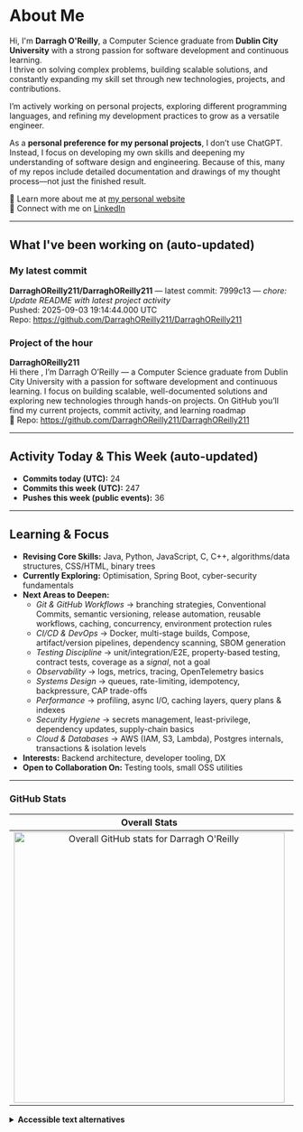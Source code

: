 # About Me

Hi, I'm **Darragh O'Reilly**, a Computer Science graduate from **Dublin City University** with a strong passion for software development and continuous learning.  
I thrive on solving complex problems, building scalable solutions, and constantly expanding my skill set through new technologies, projects, and contributions.

I’m actively working on personal projects, exploring different programming languages, and refining my development practices to grow as a versatile engineer.  

As a **personal preference for my personal projects**, I don’t use ChatGPT. Instead, I focus on developing my own skills and deepening my understanding of software design and engineering. Because of this, many of my repos include detailed documentation and drawings of my thought process—not just the finished result.

🔗 Learn more about me at [my personal website](https://www.alaric.ie/)  
💼 Connect with me on [LinkedIn](https://www.linkedin.com/in/darragh-o-5055b1230/)

---

## What I've been working on (auto-updated)

### My latest commit
><!--START_SECTION:working_on-->
**DarraghOReilly211/DarraghOReilly211** — latest commit: 7999c13 — _chore: Update README with latest project activity_  
Pushed: 2025-09-03 19:14:44.000 UTC  
Repo: https://github.com/DarraghOReilly211/DarraghOReilly211
<!--END_SECTION:working_on-->

### Project of the hour

><!--START_SECTION:project_spotlight-->
**DarraghOReilly211**  
Hi there , I’m Darragh O’Reilly — a Computer Science graduate from Dublin City University with a passion for software development and continuous learning. I focus on building scalable, well-documented solutions and exploring new technologies through hands-on projects. On GitHub you’ll find my current projects, commit activity, and learning roadmap  
🔗 Repo: https://github.com/DarraghOReilly211/DarraghOReilly211
<!--END_SECTION:project_spotlight-->

---

## Activity Today & This Week (auto-updated)

<!--START_SECTION:activity_metrics-->
- **Commits today (UTC):** 24
- **Commits this week (UTC):** 247
- **Pushes this week (public events):** 36
<!--END_SECTION:activity_metrics-->

---

## Learning & Focus

- **Revising Core Skills:** Java, Python, JavaScript, C, C++, algorithms/data structures, CSS/HTML, binary trees  
- **Currently Exploring:** Optimisation, Spring Boot, cyber-security fundamentals  
- **Next Areas to Deepen:**
  - *Git & GitHub Workflows* → branching strategies, Conventional Commits, semantic versioning, release automation, reusable workflows, caching, concurrency, environment protection rules  
  - *CI/CD & DevOps* → Docker, multi-stage builds, Compose, artifact/version pipelines, dependency scanning, SBOM generation  
  - *Testing Discipline* → unit/integration/E2E, property-based testing, contract tests, coverage as a *signal*, not a goal  
  - *Observability* → logs, metrics, tracing, OpenTelemetry basics  
  - *Systems Design* → queues, rate-limiting, idempotency, backpressure, CAP trade-offs  
  - *Performance* → profiling, async I/O, caching layers, query plans & indexes  
  - *Security Hygiene* → secrets management, least-privilege, dependency updates, supply-chain basics  
  - *Cloud & Databases* → AWS (IAM, S3, Lambda), Postgres internals, transactions & isolation levels  
- **Interests:** Backend architecture, developer tooling, DX  
- **Open to Collaboration On:** Testing tools, small OSS utilities  

---

### GitHub Stats

<table>
  <thead>
    <tr>
      <th align="center">Overall Stats</th>
      <th align="center">Commit Streak</th>
      <th align="center">Top Languages</th>
    </tr>
  </thead>
  <tbody>
    <tr>
      <td align="center">
        <img
          src="https://github-readme-stats.vercel.app/api?username=DarraghOReilly211&count_private=true&show_icons=true&theme=highcontrast"
          alt="Overall GitHub stats for Darragh O'Reilly"
          width="480" />
      </td>
      <td align="center">
        <img
          src="https://streak-stats.demolab.com?user=DarraghOReilly211&theme=highcontrast&cache_seconds=21600"
          alt="GitHub contribution streak chart for Darragh O'Reilly"
          width="480" />
      </td>
      <td align="center">
        <img
          src="https://github-readme-stats.vercel.app/api/top-langs/?username=DarraghOReilly211&layout=donut&theme=highcontrast"
          alt="Top programming languages used by Darragh O'Reilly"
          width="480" />
      </td>
    </tr>
  </tbody>
</table>

<details>
  <summary><strong>Accessible text alternatives</strong></summary>

- Overall contributions and repository activity: visit your public profile activity at <https://github.com/DarraghOReilly211>.  
- Streak breakdown and contribution calendar: GitHub contribution graph on your profile page.  
- Language usage details: check the “Languages” section on each repository or the Top Languages card link above.
</details>
